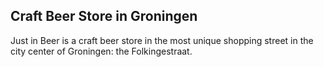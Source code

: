 ## Craft Beer Store in Groningen

Just in Beer is a craft beer store in the most unique shopping street in the city center of Groningen: the Folkingestraat.
